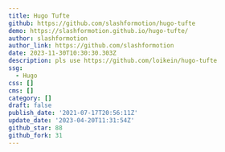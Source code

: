 ```yaml
---
title: Hugo Tufte
github: https://github.com/slashformotion/hugo-tufte
demo: https://slashformotion.github.io/hugo-tufte/
author: slashformotion
author_link: https://github.com/slashformotion
date: 2023-11-30T10:30:30.303Z
description: pls use https://github.com/loikein/hugo-tufte
ssg:
  - Hugo
css: []
cms: []
category: []
draft: false
publish_date: '2021-07-17T20:56:11Z'
update_date: '2023-04-20T11:31:54Z'
github_star: 88
github_fork: 31
---
```

